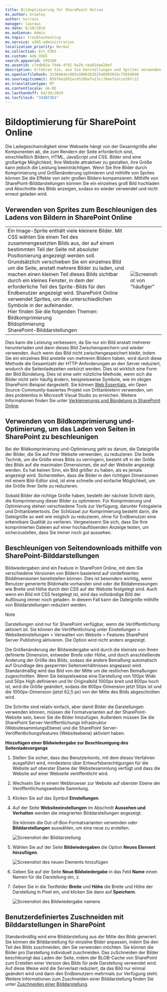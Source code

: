 ```yaml
---
title: Bildoptimierung für SharePoint Online
ms.author: krowley
author: kccross
manager: laurawi
ms.date: 6/19/2018
ms.audience: Admin
ms.topic: troubleshooting
ms.service: o365-administration
localization_priority: Normal
ms.collection: Ent_O365
ms.custom: Adm_O365
search.appverid: SPO160
ms.assetid: c7edb02a-fdab-4f91-9a20-cba01dad28ef
description: Erfahren Sie, wie Sie Darstellungen und Sprites verwenden, um die Bildleistung auf Ihren SharePoint Online-Websites zu verbessern.
ms.openlocfilehash: 313046dec885a38062635254699301bcf556d698
ms.sourcegitcommit: 85974a1891ac45286efa13cc76eefa3cce28fc22
ms.translationtype: MT
ms.contentlocale: de-DE
ms.lasthandoff: 04/30/2019
ms.locfileid: "33487361"
---
```

# <a name="image-optimization-for-sharepoint-online"></a>Bildoptimierung für SharePoint Online

Die Ladegeschwindigkeit einer Webseite hängt von der Gesamtgröße aller Komponenten ab, die zum Rendern der Seite erforderlich sind, einschließlich Bildern, HTML, JavaScript und CSS. Bilder sind eine großartige Möglichkeit, Ihre Website attraktiver zu gestalten, ihre Größe kann jedoch die Leistung beeinträchtigen. Wenn Sie Ihre Bilder durch Komprimierung und Größenänderung optimieren und mithilfe von Sprites können Sie die Effekte von sehr großen Bildern kompensieren. Mithilfe von SharePoint-Bilddarstellungen können Sie ein einzelnes groß Bild hochladen und Abschnitte des Bilds anzeigen, sodass es wieder verwendet und nicht erneut geladen wird.
  
## <a name="using-sprites-to-speed-up-image-loading-in-sharepoint-online"></a>Verwenden von Sprites zum Beschleunigen des Ladens von Bildern in SharePoint Online

|||
|:-----|:-----|
| Ein Image-Sprite enthält viele kleinere Bilder. Mit CSS wählen Sie einen Teil des zusammengesetzten Bilds aus, der auf einem bestimmten Teil der Seite mit absoluter Positionierung angezeigt werden soll. Grundsätzlich verschieben Sie ein einzelnes Bild um die Seite, anstatt mehrere Bilder zu laden, und machen einen kleinen Teil dieses Bilds sichtbar durch ein kleines Fenster, in dem der erforderliche Teil des Sprite-Bilds für den Endbenutzer angezeigt wird. SharePoint Online verwendet Sprites, um die unterschiedlichen Symbole in der aufeinander.  <br/>  Hier finden Sie die folgenden Themen:  <br/>  Bildkomprimierung  <br/>  Bildoptimierung  <br/>  SharePoint-Bilddarstellungen  <br/> |![Screenshot von "häufiger"](media/cc5cdee1-8e54-4537-9a8a-8854f4ee849f.png)|
   
Dies kann die Leistung verbessern, da Sie nur ein Bild anstatt mehrerer herunterladen und dann dieses Bild Zwischenspeichern und wieder verwenden. Auch wenn das Bild nicht zwischengespeichert bleibt, indem Sie ein einzelnes Bild anstelle von mehreren Bildern haben, wird durch diese Methode die Gesamtzahl der HTTP-Anforderungen an den Server reduziert, wodurch die Seitenladezeiten verkürzt werden. Dies ist wirklich eine Form der Bild Bündelung. Dies ist eine sehr nützliche Methode, wenn sich die Bilder nicht sehr häufig ändern, beispielsweise Symbole, wie im obigen SharePoint-Beispiel dargestellt. Sie können [Web Essentials](http://vswebessentials.com/), ein Open Source-Community-basiertes Projekt von Drittanbietern verwenden, um dies problemlos in Microsoft Visual Studio zu erreichen. Weitere Informationen finden Sie unter [Verkleinerungs und Bündelung in SharePoint Online](https://go.microsoft.com/fwlink/?LinkId=708698).
  
## <a name="using-image-compression-and-optimization-to-speed-up-page-loading-in-sharepoint"></a>Verwenden von Bildkomprimierung und-Optimierung, um das Laden von Seiten in SharePoint zu beschleunigen

Bei der Bildkomprimierung und-Optimierung geht es darum, die Dateigröße der Bilder, die Sie auf Ihrer Website verwenden, zu reduzieren. Die beste Technik, um die Größe eines Bilds zu verringern, besteht oft in der Größe des Bilds auf die maximalen Dimensionen, die auf der Website angezeigt werden. Es hat keinen Sinn, ein Bild größer zu haben, als es jemals angezeigt wird. Sicherstellen, dass die Bilder in den richtigen Dimensionen mit einem Bild-Editor sind, ist eine schnelle und einfache Möglichkeit, um die Größe Ihrer Seite zu reduzieren.
  
Sobald Bilder die richtige Größe haben, besteht der nächste Schritt darin, die Komprimierung dieser Bilder zu optimieren. Für Komprimierung und Optimierung stehen verschiedene Tools zur Verfügung, darunter Fotogalerie und Drittanbietertools. Der Schlüssel zur Komprimierung besteht darin, die Dateigröße so weit wie möglich zu reduzieren, ohne für Endbenutzer eine erkennbare Qualität zu verlieren. Vergewissern Sie sich, dass Sie Ihre komprimierten Dateien auf einer hochauflösenden Anzeige testen, um sicherzustellen, dass Sie immer noch gut aussehen.
  
## <a name="speed-up-page-downloads-by-using-sharepoint-image-renditions"></a>Beschleunigen von Seitendownloads mithilfe von SharePoint-Bilddarstellungen

Bildwiedergaben sind ein Feature in SharePoint Online, mit dem Sie verschiedene Versionen von Bildern basierend auf vordefinierten Bilddimensionen bereitstellen können. Dies ist besonders wichtig, wenn Benutzer generierte Bildinhalte vorhanden sind oder die Bildabmessungen wie Breite und Höhe durch den CSS auf der Website festgelegt sind. Auch wenn ein Bild mit CSS festgelegt ist, wird das vollständige Bild der Auflösung immer noch geladen. In diesem Fall kann die Dateigröße mithilfe von Bilddarstellungen reduziert werden.
  
> [!NOTE]
> Darstellungen sind nur für SharePoint verfügbar, wenn die Veröffentlichung aktiviert ist. Sie können die Veröffentlichung unter Einstellungen \> Websiteeinstellungen \> Verwalten von Website \> Features SharePoint Server Publishing aktivieren. Die Option wird nicht anders angezeigt. 
  
Die Größenänderung der Bildwiedergabe wird durch die kleinste von Ihnen definierte Dimension, entweder Breite oder Höhe, und durch anschließende Änderung der Größe des Bilds, sodass die andere Bemaßung automatisch auf Grundlage des gesperrten Seitenverhältnisses angepasst wird. Standardmäßig wird das Bild von der Mitte um die restlichen Bemaßungen zugeschnitten. Wenn Sie beispielsweise eine Darstellung von 100px Wide und 50px High definieren und Ihr Originalbild 1000px breit und 800px hoch ist, wird die Größe geändert, sodass die 800px-Dimension jetzt 50px ist und die 1000px-Dimension (jetzt 62,5 px) von der Mitte des Bilds abgeschnitten wird.
  
Die Schritte sind relativ einfach, aber damit Bilder die Darstellungen verwenden können, müssen die Formatvarianten auf der SharePoint-Website sein, bevor Sie die Bilder hinzufügen. Außerdem müssen Sie die SharePoint Server-Veröffentlichungs Infrastruktur (WebsitesammlungsEbene) und die SharePoint Server-Veröffentlichungsfeatures (Websiteebene) aktiviert haben.
  
 **Hinzufügen einer Bildwiedergabe zur Beschleunigung des Seitenladevorgangs**
  
1. Stellen Sie sicher, dass das Benutzerkonto, mit dem dieses Verfahren ausgeführt wird, mindestens über Entwurfsberechtigungen für die Website auf oberster Ebene der Websitesammlung verfügt und dass die Website auf einer Webseite veröffentlicht wird.
    
2. Wechseln Sie in einem Webbrowser zur Website auf oberster Ebene der Veröffentlichungswebsite Sammlung.
    
3. Klicken Sie auf das Symbol **Einstellungen**. 
    
4. Auf der Seite **Websiteeinstellungen** im Abschnitt **Aussehen und Verhalten** werden die integrierten Bilddarstellungen angezeigt. 
    
    Sie können die Out-of-Box-Formatvarianten verwenden oder **Bilddarstellungen** auswählen, um eine neue zu erstellen. 
    
    ![Screenshot der Bilddarstellung](media/eaae0d53-657d-47ef-b687-65c5167eae4d.PNG)
  
5. Wählen Sie auf der Seite **Bildwiedergaben** die Option **Neues Element hinzufügen**.
    
    ![Screenshot des neuen Elements hinzufügen](media/8cede22e-52bf-4d9d-99cb-162f2f6ce92b.PNG)
  
6. Geben Sie auf der Seite **Neue Bildwiedergabe** in das Feld **Name** einen Namen für die Darstellung ein, z. 
    
7. Geben Sie in die Textfelder **Breite** und **Höhe** die Breite und Höhe der Darstellung in Pixel ein, und klicken Sie dann auf **Speichern**.
    
    ![Screenshot des Bildwiedergabe namens](media/5a6119ed-c163-40df-a4db-ec629d15607d.PNG)
  
## <a name="custom-cropping-with-image-renditions-in-sharepoint"></a>Benutzerdefiniertes Zuschneiden mit Bilddarstellungen in SharePoint

Standardmäßig wird eine Bilddarstellung aus der Mitte des Bilds generiert. Sie können die Bilddarstellung für einzelne Bilder anpassen, indem Sie den Teil des Bilds zuschneiden, den Sie verwenden möchten. Sie können die Bilder pro Darstellung individuell zuschneiden. Das zuSchneiden der Bilder beschleunigt das Laden der Seite, indem der BLOB-Cache von SharePoint zum Erstellen einer Version des Bilds für jede Darstellung verwendet wird. Auf diese Weise wird die Serverlast reduziert, da das Bild nur einmal geändert wird und dann den Endbenutzern mehrmals zur Verfügung steht. Weitere Informationen zum Zuschneiden einer Bilddarstellung finden Sie unter [Zuschneiden einer Bilddarstellung](https://go.microsoft.com/fwlink/p/?LinkId=525626).
  


